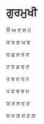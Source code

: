 # ਗੁਰਮੁਖੀ 
ੳ ਅ ੲ ਸ ਹ  

ਕ ਖ ਗ ਘ ਙ

ਚ ਛ ਜ ਝ ਞ

ਟ ਠ ਡ ਢ ਣ 

ਤ ਥ ਦ ਧ ਨ 

ਪ ਫ ਬ ਭ ਮ

ਯ ਰ ਲ ਵ ੜ 

ਸ਼ ਖ਼ ਗ਼ ਜ਼ ਫ਼ ਲ਼
